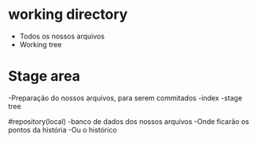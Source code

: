 # working directory
- Todos os nossos arquivos
- Working tree

# Stage area
-Preparação do nossos arquivos, para serem commitados
-index
-stage tree

#repository(local)
-banco de dados dos nossos arquivos
-Onde ficarão os pontos da história
-Ou o histórico